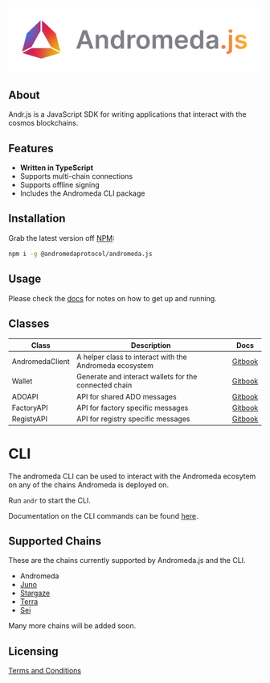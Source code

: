 <p>&nbsp;</p>
<p align="center">
<img src="https://github.com/andromedaprotocol/andromeda.js/blob/main/image/andromeda-js-logo.png" width=800>
</p>

## About

Andr.js is a JavaScript SDK for writing applications that interact with the cosmos blockchains.

## Features

- **Written in TypeScript**
- Supports multi-chain connections
- Supports offline signing
- Includes the Andromeda CLI package

## Installation

Grab the latest version off [NPM](https://www.npmjs.com/package/@andromedaprotocol/andromeda.js/v/0.1.3):

```sh
npm i -g @andromedaprotocol/andromeda.js
```

## Usage

Please check the [docs](https://docs.andromedaprotocol.io/andromeda.js/) for notes on how to get up and running.

## Classes

|Class| Description | Docs|
|----------------------------------------------------------|-------------------------------------------------|------------------------------|
| AndromedaClient | A helper class to interact with the Andromeda ecosystem | [Gitbook](https://docs.andromedaprotocol.io/andromeda.js/classes/andromedaclient-class) |
| Wallet | Generate and interact wallets for the connected chain | [Gitbook](https://docs.andromedaprotocol.io/andromeda.js/classes/wallet-class) |
| ADOAPI | API for shared ADO messages|[Gitbook](https://docs.andromedaprotocol.io/andromeda.js/classes/api-classes)|
| FactoryAPI| API for factory specific messages | [Gitbook](https://docs.andromedaprotocol.io/andromeda.js/classes/api-classes/factoryapi)|
| RegistyAPI| API for registry specific messages | [Gitbook](https://docs.andromedaprotocol.io/andromeda.js/classes/api-classes/registryapi)|


# CLI

The andromeda CLI can be used to interact with the Andromeda ecosytem on any of the chains Andromeda is deployed on.

Run  `andr`  to start the CLI. 

Documentation on the CLI commands can be found [here](https://docs.andromedaprotocol.io/andromeda/andromeda-cli/introduction).

## Supported Chains

These are the chains currently supported by Andromeda.js and the CLI.

- Andromeda 
- [Juno](https://docs.junonetwork.io/juno/readme)
- [Stargaze](https://www.stargaze.zone)
- [Terra](https://docs.terra.money)
- [Sei](https://docs.seinetwork.io/introduction/overview)


Many more chains will be added soon. 

## Licensing

[Terms and Conditions](https://github.com/andromedaprotocol/andromeda-core/blob/development/LICENSE/LICENSE.md)

